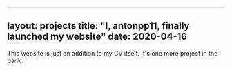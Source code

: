 
---
layout: projects
title: "I, antonpp11, finally launched my website"
date: 2020-04-16
---

This website is just an addition to my CV itself. It's one more project in the bank.